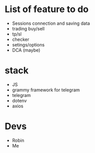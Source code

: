 # List of feature to do

- Sessions connection and saving data
- trading buy/sell
- tp/sl
- checker
- setings/options
- DCA (maybe)

# stack

- JS
- grammy framework for telegram
- telegram
- dotenv
- axios

# Devs
- Robin
- Me
